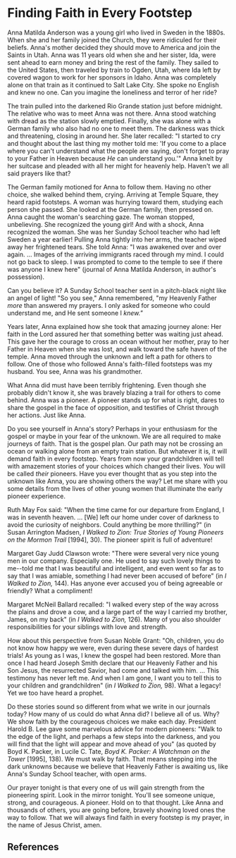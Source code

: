 # Finding Faith in Every Footstep

Anna Matilda Anderson was a young girl who lived in Sweden in the 1880s. When
she and her family joined the Church, they were ridiculed for their beliefs.
Anna's mother decided they should move to America and join the Saints in Utah.
Anna was 11 years old when she and her sister, Ida, were sent ahead to earn
money and bring the rest of the family. They sailed to the United States, then
traveled by train to Ogden, Utah, where Ida left by covered wagon to work for
her sponsors in Idaho. Anna was completely alone on that train as it continued
to Salt Lake City. She spoke no English and knew no one. Can you imagine the
loneliness and terror of her ride?

The train pulled into the darkened Rio Grande station just before midnight.
The relative who was to meet Anna was not there. Anna stood watching with
dread as the station slowly emptied. Finally, she was alone with a German
family who also had no one to meet them. The darkness was thick and
threatening, closing in around her. She later recalled: "I started to cry and
thought about the last thing my mother told me: 'If you come to a place where
you can't understand what the people are saying, don't forget to pray to your
Father in Heaven because _He_ can understand you.'" Anna knelt by her suitcase
and pleaded with all her might for heavenly help. Haven't we all said prayers
like that?

The German family motioned for Anna to follow them. Having no other choice,
she walked behind them, crying. Arriving at Temple Square, they heard rapid
footsteps. A woman was hurrying toward them, studying each person she passed.
She looked at the German family, then pressed on. Anna caught the woman's
searching gaze. The woman stopped, unbelieving. She recognized the young girl!
And with a shock, Anna recognized the woman. She was her Sunday School teacher
who had left Sweden a year earlier! Pulling Anna tightly into her arms, the
teacher wiped away her frightened tears. She told Anna: "I was awakened over
and over again. ... Images of the arriving immigrants raced through my mind. I
could not go back to sleep. I was prompted to come to the temple to see if
there was anyone I knew here" (journal of Anna Matilda Anderson, in author's
possession).

Can you believe it? A Sunday School teacher sent in a pitch-black night like
an angel of light! "So you see," Anna remembered, "my Heavenly Father _more_
than answered my prayers. I only asked for someone who could understand me,
and He sent someone I _knew."_

Years later, Anna explained how she took that amazing journey alone: Her faith
in the Lord assured her that something better was waiting just ahead. This
gave her the courage to cross an ocean without her mother, pray to her Father
in Heaven when she was lost, and walk toward the safe haven of the temple.
Anna moved through the unknown and left a path for others to follow. One of
those who followed Anna's faith-filled footsteps was my husband. You see, Anna
was his grandmother.

What Anna did must have been terribly frightening. Even though she probably
didn't know it, she was bravely blazing a trail for others to come behind.
Anna was a pioneer. A pioneer stands up for what is right, dares to share the
gospel in the face of opposition, and testifies of Christ through her actions.
Just like Anna.

Do you see yourself in Anna's story? Perhaps in your enthusiasm for the gospel
or maybe in your fear of the unknown. We are all required to make journeys of
faith. That is the gospel plan. Our path may not be crossing an ocean or
walking alone from an empty train station. But whatever it is, it will demand
faith in every footstep. Years from now your grandchildren will tell with
amazement stories of your choices which changed their lives. _You_ will be
called _their_ pioneers. Have you ever thought that as you step into the
unknown like Anna, you are showing others the way? Let me share with you some
details from the lives of other young women that illuminate the early pioneer
experience.

Ruth May Fox said: "When the time came for our departure from England, I was
in seventh heaven. ... [We] left our home under cover of darkness to avoid the
curiosity of neighbors. Could anything be more thrilling?" (in Susan Arrington
Madsen, _I Walked to Zion: True Stories of Young Pioneers on the Mormon Trail_
[1994], 30). The pioneer spirit is full of adventure!

Margaret Gay Judd Clawson wrote: "There were several very nice young men in
our company. Especially one. He used to say such lovely things to me--told me
that I was beautiful and intelligent, and even went so far as to say that I
was amiable, something I had never been accused of before" (in _I Walked to
Zion,_ 144). Has anyone ever accused you of being agreeable or friendly? What
a compliment!

Margaret McNeil Ballard recalled: "I walked every step of the way across the
plains and drove a cow, and a large part of the way I carried my brother,
James, on my back" (in _I Walked to Zion,_ 126). Many of you also shoulder
responsibilities for your siblings with love and strength.

How about this perspective from Susan Noble Grant: "Oh, children, you do not
know how happy we were, even during these severe days of hardest trials! As
young as I was, I knew the gospel had been restored. More than once I had
heard Joseph Smith declare that our Heavenly Father and his Son Jesus, the
resurrected Savior, had come and talked with him. ... This testimony has never
left me. And when I am gone, I want you to tell this to your children and
grandchildren" (in _I Walked to Zion,_ 98). What a legacy! Yet we too have
heard a prophet.

Do these stories sound so different from what we write in our journals today?
How many of us could do what Anna did? I believe all of us. Why? We show faith
by the courageous choices we make each day. President Harold B. Lee gave some
marvelous advice for modern pioneers: "Walk to the edge of the light, and
perhaps a few steps into the darkness, and you will find that the light will
appear and move ahead of you" (as quoted by Boyd K. Packer, in Lucile C. Tate,
_Boyd K. Packer: A Watchman on the Tower_ [1995], 138). We must walk by faith.
That means stepping into the dark unknowns because we believe that Heavenly
Father is awaiting us, like Anna's Sunday School teacher, with open arms.

Our prayer tonight is that every one of us will gain strength from the
pioneering spirit. Look in the mirror tonight. You'll see someone unique,
strong, and courageous. A pioneer. Hold on to that thought. Like Anna and
thousands of others, you are going before, bravely showing loved ones the way
to follow. That we will always find faith in every footstep is my prayer, in
the name of Jesus Christ, amen.

## References

